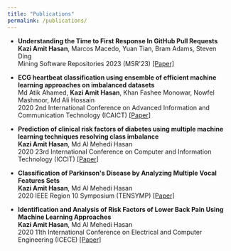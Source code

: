 ```yaml
---
title: "Publications"
permalink: /publications/
---
```


<ul>
	<li><b> Understanding the Time to First Response In GitHub Pull Requests</b>
			<br/>
		    <b>Kazi Amit Hasan</b>, Marcos Macedo, Yuan Tian, Bram Adams, Steven Ding
			<br/>
			Mining Software Repositories 2023 (MSR'23) <a href='https://arxiv.org/abs/2304.08426'>[Paper]</a>
			<br/>
	</li>
</ul>
<ul>
	<li><b> ECG heartbeat classification using ensemble of efficient machine learning approaches on imbalanced datasets</b>
			<br/>
			Md Atik Ahamed, <b>Kazi Amit Hasan</b>, Khan Fashee Monowar, Nowfel Mashnoor, Md Ali Hossain
			<br/>
			2020 2nd International Conference on Advanced Information and Communication Technology (ICAICT) <a href='https://ieeexplore.ieee.org/abstract/document/9333534'>[Paper]</a>
            <br/>
	</li>
</ul>

<ul>
	<li><b> Prediction of clinical risk factors of diabetes using multiple machine learning techniques resolving class imbalance</b>
			<br/>
			<b>Kazi Amit Hasan</b>, Md Al Mehedi Hasan
			<br/>
			2020 23rd International Conference on Computer and Information Technology (ICCIT) <a href='https://ieeexplore.ieee.org/abstract/document/9392694'>[Paper]</a>
            <br/>
	</li>
</ul>

<ul>
	<li><b> Classification of Parkinson's Disease by Analyzing Multiple Vocal Features Sets</b>
			<br/>
			<b>Kazi Amit Hasan</b>, Md Al Mehedi Hasan
			<br/>
			2020 IEEE Region 10 Symposium (TENSYMP) <a href='https://ieeexplore.ieee.org/abstract/document/9230842'>[Paper]</a>
            <br/>
	</li>
</ul>

<ul>
	<li><b> Identification and Analysis of Risk Factors of Lower Back Pain Using Machine Learning Approaches</b>
			<br/>
			<b>Kazi Amit Hasan</b>, Md Al Mehedi Hasan
			<br/>
			2020 11th International Conference on Electrical and Computer Engineering (ICECE) <a href='https://ieeexplore.ieee.org/abstract/document/9393098'>[Paper]</a>
            <br/>
	</li>
</ul>
